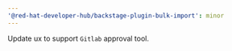 ```yaml
---
'@red-hat-developer-hub/backstage-plugin-bulk-import': minor
---
```


Update ux to support `Gitlab` approval tool.
